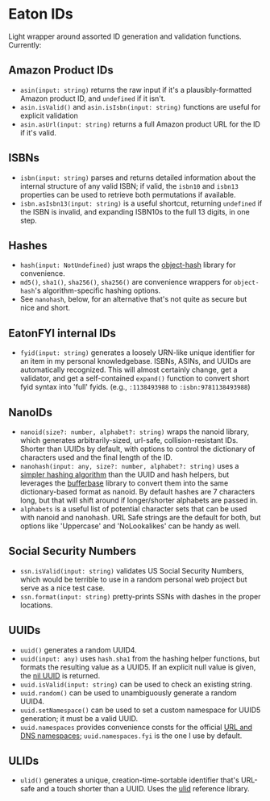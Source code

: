 # Eaton IDs

Light wrapper around assorted ID generation and validation functions. Currently:

## Amazon Product IDs

- `asin(input: string)` returns the raw input if it's a plausibly-formatted Amazon product ID, and `undefined` if it isn't.
- `asin.isValid()` and `asin.isIsbn(input: string)` functions are useful for explicit validation
- `asin.asUrl(input: string)` returns a full Amazon product URL for the ID if it's valid.

## ISBNs

- `isbn(input: string)` parses and returns detailed information about the internal structure of any valid ISBN; if valid, the `isbn10` and `isbn13` properties can be used to retrieve both permutations if available.
- `isbn.asIsbn13(input: string)` is a useful shortcut, returning `undefined` if the ISBN is invalid, and expanding ISBN10s to the full 13 digits, in one step.

## Hashes

- `hash(input: NotUndefined)` just wraps the [object-hash](https://github.com/puleos/object-hash) library for convenience.
- `md5()`, `sha1()`, `sha256()`, `sha256()` are convenience wrappers for `object-hash`'s algorithm-specific hashing options.
- See `nanohash`, below, for an alternative that's not quite as secure but nice and short.

## EatonFYI internal IDs

- `fyid(input: string)` generates a loosely URN-like unique identifier for an item in my personal knowledgebase. ISBNs, ASINs, and UUIDs are automatically recognized. This will almost certainly change, get a validator, and get a self-contained `expand()` function to convert short fyid syntax into 'full' fyids. (e.g., `:1138493988` to `:isbn:9781138493988`)

## NanoIDs

- `nanoid(size?: number, alphabet?: string)` wraps the nanoid library, which generates arbitrarily-sized, url-safe, collision-resistant IDs. Shorter than UUIDs by default, with options to control the dictionary of characters used and the final length of the ID.
- `nanohash(input: any, size?: number, alphabet?: string)` uses a [simpler hashing algorithm](https://github.com/planttheidea/hash-it) than the UUID and hash helpers, but leverages the [bufferbase](https://github.com/misebox/bufferbase) library to convert them into the same dictionary-based format as nanoid. By default hashes are 7 characters long, but that will shift around if longer/shorter alphabets are passed in.
- `alphabets` is a useful list of potential character sets that can be used with nanoid and nanohash. URL Safe strings are the default for both, but options like 'Uppercase' and 'NoLookalikes' can be handy as well.

## Social Security Numbers

- `ssn.isValid(input: string)` validates US Social Security Numbers, which would be terrible to use in a random personal web project but serve as a nice test case.
- `ssn.format(input: string)` pretty-prints SSNs with dashes in the proper locations.

## UUIDs

- `uuid()` generates a random UUID4.
- `uuid(input: any)` uses `hash.sha1` from the hashing helper functions, but formats the resulting value as a UUID5. If an explicit null value is given, the [nil UUID](https://datatracker.ietf.org/doc/html/rfc4122.html#section-4.1.7) is returned.
- `uuid.isValid(input: string)` can be used to check an existing string.
- `uuid.random()` can be used to unambiguously generate a random UUID4.
- `uuid.setNamespace()` can be used to set a custom namespace for UUID5 generation; it must be a valid UUID.
- `uuid.namespaces` provides convenience consts for the official [URL and DNS namespaces](https://datatracker.ietf.org/doc/html/rfc4122.html#appendix-C); `uuid.namespaces.fyi` is the one I use by default.

## ULIDs

- `ulid()` generates a unique, creation-time-sortable identifier that's URL-safe and a touch shorter than a UUID. Uses the [ulid](https://github.com/ulid/javascript) reference library.
